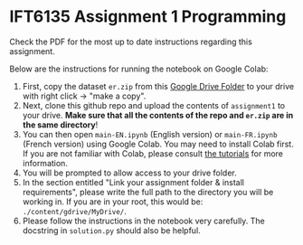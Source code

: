 # IFT6135 Assignment 1 Programming

Check the PDF for the most up to date instructions regarding this assignment.

Below are the instructions for running the notebook on Google Colab:

1) First, copy the dataset `er.zip` from this [Google Drive Folder](https://drive.google.com/drive/folders/1D98T87RimVys61q9YHm55-gL7tZmpZS4?usp=sharing) to your drive with right click -> "make a copy".
2) Next, clone this github repo and upload the contents of `assignment1` to your drive. **Make sure that all the contents of the repo and  `er.zip` are in the same directory**!
3) You can then open `main-EN.ipynb` (English version) or `main-FR.ipynb` (French version) using Google Colab. You may need to install Colab first. If you are not familiar with Colab, please consult [the tutorials](https://colab.research.google.com/) for more information.
4) You will be prompted to allow access to your drive folder.
5) In the section entitled "Link your assignment folder & install requirements", please write the full path to the directory you will be working in. If you are in your root, this would be: `./content/gdrive/MyDrive/`.
6) Please follow the instructions in the notebook very carefully. The docstring in `solution.py` should also be helpful.
